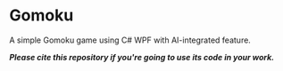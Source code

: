 # Gomoku
A simple Gomoku game using C# WPF with AI-integrated feature.

**_Please cite this repository if you're going to use its code in your work._**
